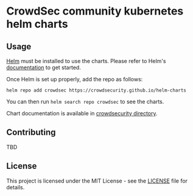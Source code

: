 # CrowdSec community kubernetes helm charts

## Usage

[Helm](https://helm.sh) must be installed to use the charts.
Please refer to Helm's [documentation](https://helm.sh/docs/) to get started.

Once Helm is set up properly, add the repo as follows:

```console
helm repo add crowdsec https://crowdsecurity.github.io/helm-charts
```

You can then run `helm search repo crowdsec` to see the charts.

<!-- Keep full URL links to repo files because this README syncs from main to gh-pages.  -->
Chart documentation is available in [crowdsecurity directory](https://github.com/crowdsecurity/helm-charts/blob/main/charts/grafana/README.md).

## Contributing

TBD

## License

This project is licensed under the MIT License - see the [LICENSE](https://github.com/crowdsecurity/helm-charts/blob/main/LICENSE) file for details.